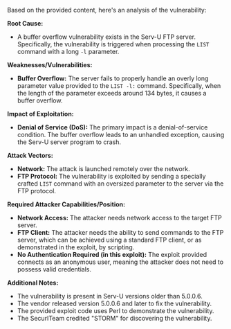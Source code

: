 Based on the provided content, here's an analysis of the vulnerability:

**Root Cause:**

*   A buffer overflow vulnerability exists in the Serv-U FTP server. Specifically, the vulnerability is triggered when processing the `LIST` command with a long `-l` parameter.

**Weaknesses/Vulnerabilities:**

*   **Buffer Overflow:** The server fails to properly handle an overly long parameter value provided to the `LIST -l:` command. Specifically, when the length of the parameter exceeds around 134 bytes, it causes a buffer overflow.

**Impact of Exploitation:**

*   **Denial of Service (DoS):**  The primary impact is a denial-of-service condition. The buffer overflow leads to an unhandled exception, causing the Serv-U server program to crash.

**Attack Vectors:**

*   **Network:** The attack is launched remotely over the network.
*   **FTP Protocol:** The vulnerability is exploited by sending a specially crafted `LIST` command with an oversized parameter to the server via the FTP protocol.

**Required Attacker Capabilities/Position:**

*   **Network Access:** The attacker needs network access to the target FTP server.
*   **FTP Client:** The attacker needs the ability to send commands to the FTP server, which can be achieved using a standard FTP client, or as demonstrated in the exploit, by scripting.
*   **No Authentication Required (in this exploit):**  The exploit provided connects as an anonymous user, meaning the attacker does not need to possess valid credentials.

**Additional Notes:**

*   The vulnerability is present in Serv-U versions older than 5.0.0.6.
*   The vendor released version 5.0.0.6 and later to fix the vulnerability.
*   The provided exploit code uses Perl to demonstrate the vulnerability.
*   The SecurITeam credited "STORM" for discovering the vulnerability.